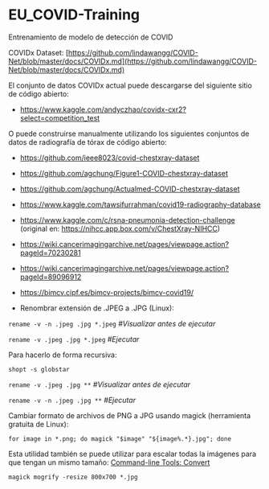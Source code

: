 # EU_COVID-Training

Entrenamiento de modelo de detección de COVID

COVIDx Dataset: [https://github.com/lindawangg/COVID-Net/blob/master/docs/COVIDx.md](https://github.com/lindawangg/COVID-Net/blob/master/docs/COVIDx.md)

El conjunto de datos COVIDx actual puede descargarse del siguiente sitio de código abierto:
* https://www.kaggle.com/andyczhao/covidx-cxr2?select=competition_test

O puede construirse manualmente utilizando los siguientes conjuntos de datos de radiografía de tórax de código abierto:
* https://github.com/ieee8023/covid-chestxray-dataset
* https://github.com/agchung/Figure1-COVID-chestxray-dataset
* https://github.com/agchung/Actualmed-COVID-chestxray-dataset
* https://www.kaggle.com/tawsifurrahman/covid19-radiography-database
* https://www.kaggle.com/c/rsna-pneumonia-detection-challenge (original en: https://nihcc.app.box.com/v/ChestXray-NIHCC)
* https://wiki.cancerimagingarchive.net/pages/viewpage.action?pageId=70230281
* https://wiki.cancerimagingarchive.net/pages/viewpage.action?pageId=89096912
* https://bimcv.cipf.es/bimcv-projects/bimcv-covid19/

* Renombrar extensión de .JPEG a .JPG (Linux): 

`rename -v -n .jpeg .jpg *.jpeg` _#Visualizar antes de ejecutar_

`rename -v .jpeg .jpg *.jpeg` _#Ejecutar_

Para hacerlo de forma recursiva:

`shopt -s globstar`

`rename -v .jpeg .jpg **` _#Visualizar antes de ejecutar_

`rename -v -n .jpeg .jpg **` _#Ejecutar_

Cambiar formato de archivos de PNG a JPG usando magick (herramienta gratuita de Linux):

`for image in *.png; do magick "$image" "${image%.*}.jpg"; done`

Esta utilidad también se puede utilizar para escalar todas la imágenes para que tengan un mismo tamaño:
[Command-line Tools: Convert](https://imagemagick.org/script/convert.php)

`magick mogrify -resize 800x700 *.jpg`
